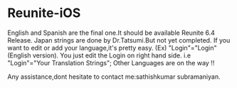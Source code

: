 # Reunite-iOS
English and Spanish are the final one.It should be available Reunite 6.4 Release.
Japan strings are done by Dr.Tatsumi.But not yet completed.
If you want to edit or add your language,it's pretty easy.
(Ex) "Login"="Login" (English version).
You just edit the Login on right hand side. i.e "Login"="Your Translation Strings";
Other Languages are on the way !!

Any assistance,dont hesitate to contact me:sathishkumar subramaniyan.
